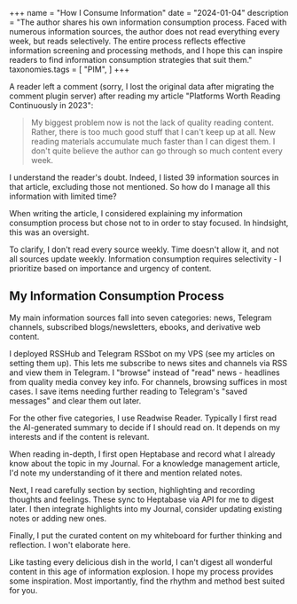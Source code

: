 +++
name = "How I Consume Information"
date = "2024-01-04"
description = "The author shares his own information consumption process. Faced with numerous information sources, the author does not read everything every week, but reads selectively. The entire process reflects effective information screening and processing methods, and I hope this can inspire readers to find information consumption strategies that suit them."
taxonomies.tags = [
    "PIM",
]
+++

A reader left a comment (sorry, I lost the original data after migrating the comment plugin server) after reading my article "Platforms Worth Reading Continuously in 2023":

> My biggest problem now is not the lack of quality reading content. Rather, there is too much good stuff that I can't keep up at all. New reading materials accumulate much faster than I can digest them. I don't quite believe the author can go through so much content every week.

I understand the reader's doubt. Indeed, I listed 39 information sources in that article, excluding those not mentioned. So how do I manage all this information with limited time?

When writing the article, I considered explaining my information consumption process but chose not to in order to stay focused. In hindsight, this was an oversight.

To clarify, I don't read every source weekly. Time doesn't allow it, and not all sources update weekly. Information consumption requires selectivity - I prioritize based on importance and urgency of content.

## My Information Consumption Process

My main information sources fall into seven categories: news, Telegram channels, subscribed blogs/newsletters, ebooks, and derivative web content.

I deployed RSSHub and Telegram RSSbot on my VPS (see my articles on setting them up). This lets me subscribe to news sites and channels via RSS and view them in Telegram. I "browse" instead of "read" news - headlines from quality media convey key info. For channels, browsing suffices in most cases. I save items needing further reading to Telegram's "saved messages" and clear them out later.

For the other five categories, I use Readwise Reader. Typically I first read the AI-generated summary to decide if I should read on. It depends on my interests and if the content is relevant.

When reading in-depth, I first open Heptabase and record what I already know about the topic in my Journal. For a knowledge management article, I'd note my understanding of it there and mention related notes.

Next, I read carefully section by section, highlighting and recording thoughts and feelings. These sync to Heptabase via API for me to digest later. I then integrate highlights into my Journal, consider updating existing notes or adding new ones.

Finally, I put the curated content on my whiteboard for further thinking and reflection. I won't elaborate here.

Like tasting every delicious dish in the world, I can't digest all wonderful content in this age of information explosion. I hope my process provides some inspiration. Most importantly, find the rhythm and method best suited for you.